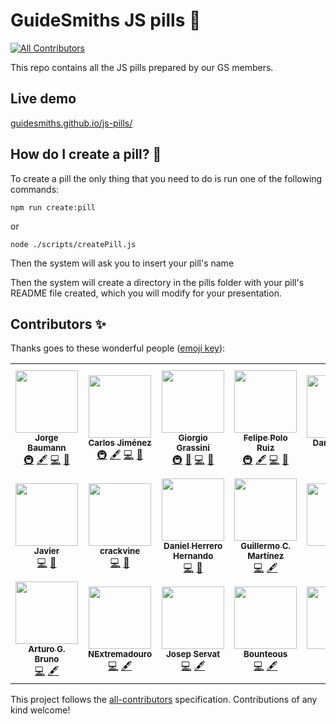 # GuideSmiths JS pills 💊

<!-- ALL-CONTRIBUTORS-BADGE:START - Do not remove or modify this section -->

[![All Contributors](https://img.shields.io/badge/all_contributors-18-orange.svg?style=flat-square)](#contributors-)

<!-- ALL-CONTRIBUTORS-BADGE:END -->

This repo contains all the JS pills prepared by our GS members.

## Live demo

[guidesmiths.github.io/js-pills/](https://guidesmiths.github.io/js-pills/)

## How do I create a pill? 📝

To create a pill the only thing that you need to do is run one of the following commands:

```
npm run create:pill
```

or

```
node ./scripts/createPill.js
```

Then the system will ask you to insert your pill's name

Then the system will create a directory in the pills folder with your pill's README file created, which you will modify for your presentation.

## Contributors ✨

Thanks goes to these wonderful people ([emoji key](https://allcontributors.org/docs/en/emoji-key)):

<!-- ALL-CONTRIBUTORS-LIST:START - Do not remove or modify this section -->
<!-- prettier-ignore-start -->
<!-- markdownlint-disable -->
<table>
  <tr>
    <td align="center"><a href="https://instagram.com/baumannzone"><img src="https://avatars0.githubusercontent.com/u/5422102?v=4?s=100" width="100px;" alt=""/><br /><sub><b>Jorge Baumann</b></sub></a><br /><a href="#infra-baumannzone" title="Infrastructure (Hosting, Build-Tools, etc)">🚇</a> <a href="#content-baumannzone" title="Content">🖋</a> <a href="https://github.com/guidesmiths/js-pills/commits?author=baumannzone" title="Code">💻</a> <a href="#maintenance-baumannzone" title="Maintenance">🚧</a></td>
    <td align="center"><a href="https://github.com/Betisman"><img src="https://avatars0.githubusercontent.com/u/11455322?v=4?s=100" width="100px;" alt=""/><br /><sub><b>Carlos Jiménez</b></sub></a><br /><a href="#infra-Betisman" title="Infrastructure (Hosting, Build-Tools, etc)">🚇</a> <a href="#content-Betisman" title="Content">🖋</a> <a href="https://github.com/guidesmiths/js-pills/commits?author=Betisman" title="Code">💻</a> <a href="#maintenance-Betisman" title="Maintenance">🚧</a></td>
    <td align="center"><a href="http://girgetto.github.io/portfolio/"><img src="https://avatars0.githubusercontent.com/u/33903092?v=4?s=100" width="100px;" alt=""/><br /><sub><b>Giorgio Grassini</b></sub></a><br /><a href="#infra-Girgetto" title="Infrastructure (Hosting, Build-Tools, etc)">🚇</a> <a href="#design-Girgetto" title="Design">🎨</a> <a href="https://github.com/guidesmiths/js-pills/commits?author=Girgetto" title="Code">💻</a> <a href="#maintenance-Girgetto" title="Maintenance">🚧</a></td>
    <td align="center"><a href="http://www.guidesmiths.com"><img src="https://avatars2.githubusercontent.com/u/3338149?v=4?s=100" width="100px;" alt=""/><br /><sub><b>Felipe Polo Ruiz</b></sub></a><br /><a href="#infra-feliun" title="Infrastructure (Hosting, Build-Tools, etc)">🚇</a> <a href="#content-feliun" title="Content">🖋</a> <a href="https://github.com/guidesmiths/js-pills/commits?author=feliun" title="Code">💻</a> <a href="#maintenance-feliun" title="Maintenance">🚧</a></td>
    <td align="center"><a href="https://github.com/dancol93"><img src="https://avatars1.githubusercontent.com/u/16827815?v=4?s=100" width="100px;" alt=""/><br /><sub><b>Daniel Colás</b></sub></a><br /><a href="https://github.com/guidesmiths/js-pills/commits?author=dancol93" title="Code">💻</a> <a href="https://github.com/guidesmiths/js-pills/commits?author=dancol93" title="Documentation">📖</a></td>
    <td align="center"><a href="https://github.com/rakelqr"><img src="https://avatars2.githubusercontent.com/u/48944173?v=4?s=100" width="100px;" alt=""/><br /><sub><b>Raquel Q Rodríguez</b></sub></a><br /><a href="https://github.com/guidesmiths/js-pills/commits?author=rakelqr" title="Code">💻</a> <a href="https://github.com/guidesmiths/js-pills/commits?author=rakelqr" title="Documentation">📖</a></td>
    <td align="center"><a href="https://github.com/alejandrosz"><img src="https://avatars3.githubusercontent.com/u/55948481?v=4?s=100" width="100px;" alt=""/><br /><sub><b>Alejandro Sánchez Zaragoza</b></sub></a><br /><a href="https://github.com/guidesmiths/js-pills/commits?author=alejandrosz" title="Code">💻</a> <a href="https://github.com/guidesmiths/js-pills/commits?author=alejandrosz" title="Documentation">📖</a></td>
  </tr>
  <tr>
    <td align="center"><a href="https://github.com/jgleal"><img src="https://avatars3.githubusercontent.com/u/2418727?v=4?s=100" width="100px;" alt=""/><br /><sub><b>Javier</b></sub></a><br /><a href="https://github.com/guidesmiths/js-pills/commits?author=jgleal" title="Code">💻</a> <a href="https://github.com/guidesmiths/js-pills/commits?author=jgleal" title="Documentation">📖</a></td>
    <td align="center"><a href="https://github.com/crackvine"><img src="https://avatars0.githubusercontent.com/u/60526114?v=4?s=100" width="100px;" alt=""/><br /><sub><b>crackvine</b></sub></a><br /><a href="https://github.com/guidesmiths/js-pills/commits?author=crackvine" title="Code">💻</a> <a href="https://github.com/guidesmiths/js-pills/commits?author=crackvine" title="Documentation">📖</a></td>
    <td align="center"><a href="https://github.com/danielherrerohernando"><img src="https://avatars3.githubusercontent.com/u/43818056?v=4?s=100" width="100px;" alt=""/><br /><sub><b>Daniel Herrero Hernando</b></sub></a><br /><a href="https://github.com/guidesmiths/js-pills/commits?author=danielherrerohernando" title="Code">💻</a> <a href="https://github.com/guidesmiths/js-pills/commits?author=danielherrerohernando" title="Documentation">📖</a></td>
    <td align="center"><a href="https://github.com/telekosmos"><img src="https://avatars1.githubusercontent.com/u/1622788?v=4?s=100" width="100px;" alt=""/><br /><sub><b>Guillermo C. Martínez</b></sub></a><br /><a href="https://github.com/guidesmiths/js-pills/commits?author=telekosmos" title="Code">💻</a> <a href="#content-telekosmos" title="Content">🖋</a></td>
    <td align="center"><a href="http://lauracorbi.com"><img src="https://avatars0.githubusercontent.com/u/18383417?v=4?s=100" width="100px;" alt=""/><br /><sub><b>Laura</b></sub></a><br /><a href="https://github.com/guidesmiths/js-pills/commits?author=dustytrinkets" title="Code">💻</a> <a href="#content-dustytrinkets" title="Content">🖋</a></td>
    <td align="center"><a href="https://www.gentooxativa.com"><img src="https://avatars0.githubusercontent.com/u/615612?v=4?s=100" width="100px;" alt=""/><br /><sub><b>Jose Vicente Giner Sanchez</b></sub></a><br /><a href="https://github.com/guidesmiths/js-pills/commits?author=GentooXativa" title="Code">💻</a> <a href="#content-GentooXativa" title="Content">🖋</a></td>
    <td align="center"><a href="https://lucas1004jx.github.io/index.html"><img src="https://avatars1.githubusercontent.com/u/26882101?v=4?s=100" width="100px;" alt=""/><br /><sub><b>xin jin</b></sub></a><br /><a href="https://github.com/guidesmiths/js-pills/commits?author=lucas1004jx" title="Code">💻</a> <a href="#content-lucas1004jx" title="Content">🖋</a></td>
  </tr>
  <tr>
    <td align="center"><a href="https://github.com/arturogbruno"><img src="https://avatars3.githubusercontent.com/u/57541142?v=4?s=100" width="100px;" alt=""/><br /><sub><b>Arturo G. Bruno</b></sub></a><br /><a href="https://github.com/guidesmiths/js-pills/commits?author=arturogbruno" title="Code">💻</a> <a href="#content-arturogbruno" title="Content">🖋</a></td>
    <td align="center"><a href="https://github.com/NExtremadouro"><img src="https://avatars0.githubusercontent.com/u/48827958?v=4?s=100" width="100px;" alt=""/><br /><sub><b>NExtremadouro</b></sub></a><br /><a href="https://github.com/guidesmiths/js-pills/commits?author=NExtremadouro" title="Code">💻</a> <a href="#content-NExtremadouro" title="Content">🖋</a></td>
    <td align="center"><a href="http://servatj.me"><img src="https://avatars0.githubusercontent.com/u/3521485?v=4?s=100" width="100px;" alt=""/><br /><sub><b>Josep Servat</b></sub></a><br /><a href="https://github.com/guidesmiths/js-pills/commits?author=servatj" title="Code">💻</a> <a href="#content-servatj" title="Content">🖋</a></td>
    <td align="center"><a href="https://github.com/bounteous"><img src="https://avatars.githubusercontent.com/u/16175933?v=4?s=100" width="100px;" alt=""/><br /><sub><b>Bounteous</b></sub></a><br /><a href="https://github.com/guidesmiths/js-pills/commits?author=bounteous" title="Code">💻</a> <a href="#content-bounteous" title="Content">🖋</a></td>
    <td align="center"><a href="https://github.com/davidubuntu"><img src="https://avatars.githubusercontent.com/u/11554573?v=4?s=100" width="100px;" alt=""/><br /><sub><b>ddiezr</b></sub></a><br /><a href="https://github.com/guidesmiths/js-pills/commits?author=davidubuntu" title="Code">💻</a> <a href="#content-davidubuntu" title="Content">🖋</a></td>
  </tr>
</table>

<!-- markdownlint-restore -->
<!-- prettier-ignore-end -->

<!-- ALL-CONTRIBUTORS-LIST:END -->

This project follows the [all-contributors](https://github.com/all-contributors/all-contributors) specification. Contributions of any kind welcome!
